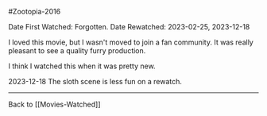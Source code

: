 #Zootopia-2016

Date First Watched:  Forgotten.
Date Rewatched:  2023-02-25, 2023-12-18

I loved this movie, but I wasn't moved to join a fan community.  It was really pleasant to see a quality furry production.

I think I watched this when it was pretty new.

2023-12-18
The sloth scene is less fun on a rewatch.

---
Back to [[Movies-Watched]]